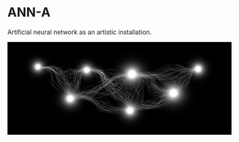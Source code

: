 # ANN-A
Artificial neural network as an artistic installation.

![ANN-A visualisation](readme/visualisation.png)